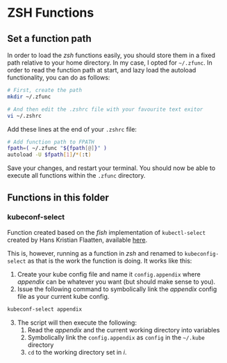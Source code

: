# ZSH Functions

## Set a function path

In order to load the *zsh* functions easily, you should store them in a fixed path relative to your home directory. In my case, I opted for `~/.zfunc`. In order to read the function path at start, and lazy load the autoload functionality, you can do as follows:

```bash
# First, create the path
mkdir ~/.zfunc

# And then edit the .zshrc file with your favourite text exitor
vi ~/.zshrc
```

Add these lines at the end of your `.zshrc` file:

```bash
# Add function path to FPATH
fpath=( ~/.zfunc "${fpath[@]}" )
autoload -U $fpath[1]/*(:t)
```

Save your changes, and restart your terminal. You should now be able to execute all functions within the `.zfunc` directory.

## Functions in this folder

### kubeconf-select

Function created based on the *fish* implementation of `kubectl-select` created by Hans Kristian Flaatten, available [here](https://github.com/Starefossen/dotfiles/blob/master/.config/fish/functions/kubectl-select.fish).

This is, however, running as a function in *zsh* and renamed to `kubeconfig-select` as that is the work the function is doing. It works like this:

1. Create your kube config file and name it `config.appendix` where *appendix* can be whatever you want (but should make sense to you).
2. Issue the following command to symbolically link the *appendix* config file as your current kube config.

```bash
kubeconf-select appendix
```

3. The script will then execute the following:
   1. Read the *appendix* and the current working directory into variables
   2. Symbolically link the `config.appendix` as `config` in the `~/.kube` directory
   3. `cd` to the working directory set in *i*.
